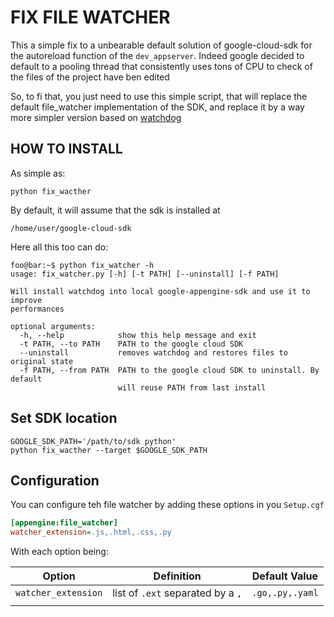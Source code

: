 FIX FILE WATCHER
===============

This a simple fix to a unbearable default solution of google-cloud-sdk for the autoreload function of the `dev_appserver`.
Indeed google decided to default to a pooling thread that consistently uses tons of CPU to check of the files of the project have ben edited

So, to fi that, you just need to use this simple script, that will replace the default file_watcher implementation of the SDK, and replace it by 
a way more simpler version based on [watchdog](https://github.com/gorakhargosh/watchdog) 

HOW TO INSTALL
-------------

As simple as:
```shell script
python fix_wacther
```

By default, it will assume that the sdk is installed at 
```text
/home/user/google-cloud-sdk
```

Here all this too can do:
```console
foo@bar:~$ python fix_watcher -h
usage: fix_watcher.py [-h] [-t PATH] [--uninstall] [-f PATH]

Will install watchdog into local google-appengine-sdk and use it to improve
performances

optional arguments:
  -h, --help            show this help message and exit
  -t PATH, --to PATH    PATH to the google cloud SDK
  --uninstall           removes watchdog and restores files to original state
  -f PATH, --from PATH  PATH to the google cloud SDK to uninstall. By default
                        will reuse PATH from last install
```
Set SDK location
----------------

```shell script
GOOGLE_SDK_PATH='/path/to/sdk python'
python fix_wacther --target $GOOGLE_SDK_PATH
```
Configuration
------------

You can configure teh file watcher by adding these options in you `Setup.cgf`
```ini
[appengine:file_watcher]
watcher_extension=.js,.html,.css,.py
```

With each option being:

| Option              | Definition                       | Default Value |
| ------------------- | -------------------------------- | --- |
| `watcher_extension` | list of `.ext` separated by a `,`| `.go,.py,.yaml`|
| | | |